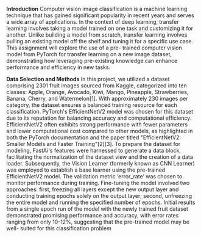 **Introduction**
Computer vision image classification is a machine learning technique that has gained significant popularity in recent years and serves a wide array of applications. In the context of deep learning, transfer learning involves taking a model trained on one task and customizing it for another.
Unlike building a model from scratch, transfer learning involves pulling an existing model off
the shelf and tuning it for a specific use case. This assignment will explore the use of a pre-
trained computer vision model from PyTorch for transfer learning on a new image dataset,
demonstrating how leveraging pre-existing knowledge can enhance performance and efficiency
in new tasks.

**Data Selection and Methods**
In this project, we utilized a dataset comprising 2301 fruit images sourced from Kaggle,
categorized into ten classes: Apple, Orange, Avocado, Kiwi, Mango, Pineapple, Strawberries,
Banana, Cherry, and Watermelon[1]. With approximately 230 images per category, the dataset
ensures a balanced training resource for each classification.
PyTorch's EfficientNetV2 model was chosen for this dataset due to its reputation for balancing
accuracy and computational efficiency. EfficientNetV2 often exhibits strong performance with
fewer parameters and lower computational cost compared to other models, as highlighted in both
the PyTorch documentation and the paper titled "EfficientNetV2: Smaller Models and Faster
Training"[2][3].
To prepare the dataset for modeling, FastAi's features were harnessed to generate a data block,
facilitating the normalization of the dataset view and the creation of a data loader. Subsequently,
the Vision Learner (formerly known as CNN Learner) was employed to establish a base learner using the pre-trained EfficientNetV2 model. The validation metric ‘error_rate’ was chosen to
monitor performance during training.
Fine-tuning the model involved two approaches: first, freezing all layers except the new output
layer and conducting training epochs solely on the output layer; second, unfreezing the entire
model and running the specified number of epochs. Initial results from a single epoch run of the
model with the newly trained fruit dataset demonstrated promising performance and accuracy,
with error rates ranging from only 10-12%, suggesting that the pre-trained model may be well-
suited for this classification problem
